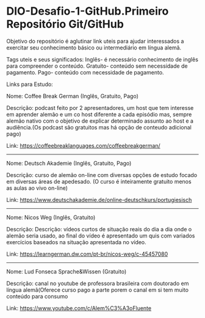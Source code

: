 # DIO-Desafio-1-GitHub.Primeiro Repositório Git/GitHub
Objetivo do repositório é aglutinar link uteis para ajudar interessados a exercitar seu conhecimento básico ou intermediário em língua alemã. 

Tags uteis e seus significados: Inglês- é necessário conhecimento de inglês para compreender o conteúdo.
                                Gratuito- conteúdo sem necessidade de pagamento. 
                                Pago- conteúdo com necessidade de pagamento. 
                                
Links para Estudo:

Nome: Coffee Break German (Inglês, Gratuito, Pago)

Descrição: podcast feito por 2 apresentadores, um host que tem interesse em aprender alemão e um co host diferente a cada episódio mas, sempre alemão nativo com o objetivo de explicar determinado assunto ao host e a audiência.(Os podcast são gratuitos mas há opção de conteudo adicional pago)

Link: https://coffeebreaklanguages.com/coffeebreakgerman/
_________________________________________________________________________________________________________________________________________________________________________

Nome: Deutsch Akademie (Inglês, Gratuito, Pago)

Descrição: curso de alemão on-line com diversas opções de estudo focado em diversas áreas de apedesado. (O curso é inteiramente gratuito menos as aulas ao vivo on-line)

Link: https://www.deutschakademie.de/online-deutschkurs/portugiesisch
_________________________________________________________________________________________________________________________________________________________________________

Nome: Nicos Weg (Inglês, Gratuito)

Descrição: Descrição: vídeos curtos de situação reais do dia a dia onde o alemão seria usado, ao final do vídeo é apresentado um quis com variados exercícios baseados na situação apresentada no vídeo.

Link: https://learngerman.dw.com/pt-br/nicos-weg/c-45457080
_________________________________________________________________________________________________________________________________________________________________________

Nome: Lud Fonseca Sprache&Wissen (Gratuito)

Descrição: canal no youtube de professora brasileira com doutorado em língua alemã(Oferece curso pago a parte porem o canal em si tem muito conteúdo para consumo

Link: https://www.youtube.com/c/Alem%C3%A3oFluente
